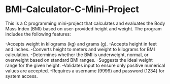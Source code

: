 # BMI-Calculator-C-Mini-Project

This is a C programming mini-project that calculates and evaluates the Body Mass Index (BMI) based on user-provided height and weight. The program includes the following features:

-Accepts weight in kilograms (kg) and grams (g).
-Accepts height in feet and inches.
-Converts height to meters and weight to kilograms for BMI calculation.
-Determines whether the BMI is underweight, normal, or overweight based on standard BMI ranges.
-Suggests the ideal weight range for the given height.
-Validates input to ensure only positive numerical values are accepted.
-Requires a username (9999) and password (1234) for system access.
